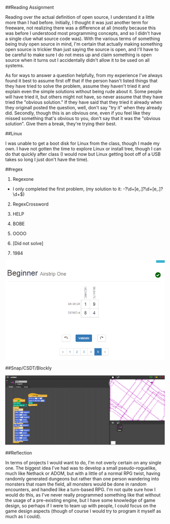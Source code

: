 ##Reading Assignment

Reading over the actual definition of open source, I understand it a little more than I had before. Initially, I thought it was just another term for freeware, not realizing there was a difference at all (mostly because this was before I understood most programming concepts, and so I didn't have a single clue what source code was). With the various terms of something being truly open source in mind, I'm certain that actually making something open source is trickier than just saying the source is open, and I'll have to be careful to make sure I do not mess up and claim something is open source when it turns out I accidentally didn't allow it to be used on all systems.

As for ways to answer a question helpfully, from my experience I've always found it best to assume first off that if the person hasn't listed things that they have tried to solve the problem, assume they haven't tried it and explain even the simple solutions without being rude about it. Some people will have tried it, but others might not have, so never assume that they have tried the "obvious solution." If they have said that they tried it already when they originall posted the question, well, don't say "try it" when they already did. Secondly, though this is an obvious one, even if you feel like they missed something that's obvious to you, don't say that it was the "obvious solution". Give them a break, they're trying their best.

##Linux

I was unable to get a boot disk for Linux from the class, though I made my own. I have not gotten the time to explore Linux or install tree, though I can do that quickly after class (I would now but Linux getting boot off of a USB takes so long I just don't have the time).

##regex

1.  Regexone

  * I only completed the first problem, (my solution to it: -?\d+[e,.]?\d+[e,.]?\d+$)

2.  RegexCrossword

  1. HELP
  2. BOBE
  3. OOOO
  4. [Did not solve]
  5. 1984

![Crossword](lab1crossword.png)

##Snap/CSDT/Blockly

![Snap](lab1snap.png)

##Reflection

In terms of projects I would want to do, I'm not overly certain on any single one. The biggest idea I've had was to develop a small pseudo-roguelike, much like Nethack or ADOM, but with a little of a normal RPG twist, having randomly generated dungeons but rather than one person wandering into monsters that roam the field, all monsters would be done in random encounters, and handled like a turn-based RPG. I'm not quite sure how I would do this, as I've never really programmed something like that without the usage of a pre-existing engine, but I have some knowledge of game design, so perhaps if I were to team up with people, I could focus on the game design aspects (though of course I would try to program it myself as much as I could).